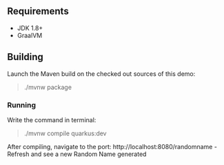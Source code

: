 ## Requirements

- JDK 1.8+
- GraalVM

## Building

Launch the Maven build on the checked out sources of this demo:

> ./mvnw package

### Running

Write the command in terminal:
> ./mvnw compile quarkus:dev

After compiling, navigate to the port: http://localhost:8080/randomname
    - Refresh and see a new Random Name generated